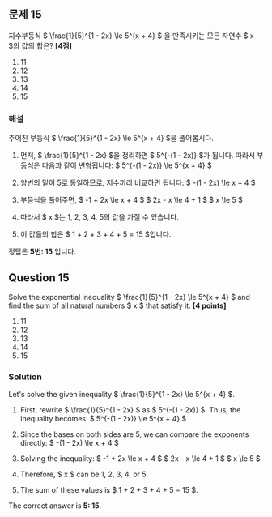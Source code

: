 ## 문제 15
지수부등식 $ \frac{1}{5}^{1 - 2x} \le 5^{x + 4} $ 을 만족시키는 모든 자연수 $ x $의 값의 합은? **[4점]**

1. 11  
2. 12  
3. 13  
4. 14  
5. 15  

### 해설  
주어진 부등식 $ \frac{1}{5}^{1 - 2x} \le 5^{x + 4} $을 풀어봅시다.

1. 먼저, $ \frac{1}{5}^{1 - 2x} $을 정리하면 $ 5^{-(1 - 2x)} $가 됩니다. 따라서 부등식은 다음과 같이 변형됩니다:
    $
    5^{-(1 - 2x)} \le 5^{x + 4}
    $

2. 양변의 밑이 5로 동일하므로, 지수끼리 비교하면 됩니다:
    $
    -(1 - 2x) \le x + 4
    $

3. 부등식을 풀어주면,
    $
    -1 + 2x \le x + 4
    $
    $
    2x - x \le 4 + 1
    $
    $
    x \le 5
    $

4. 따라서 $ x $는 1, 2, 3, 4, 5의 값을 가질 수 있습니다.

5. 이 값들의 합은 $ 1 + 2 + 3 + 4 + 5 = 15 $입니다.

정답은 **5번: 15** 입니다.

## Question 15
Solve the exponential inequality $ \frac{1}{5}^{1 - 2x} \le 5^{x + 4} $ and find the sum of all natural numbers $ x $ that satisfy it. **[4 points]**

1. 11  
2. 12  
3. 13  
4. 14  
5. 15  

### Solution  
Let's solve the given inequality $ \frac{1}{5}^{1 - 2x} \le 5^{x + 4} $.

1. First, rewrite $ \frac{1}{5}^{1 - 2x} $ as $ 5^{-(1 - 2x)} $. Thus, the inequality becomes:
    $
    5^{-(1 - 2x)} \le 5^{x + 4}
    $

2. Since the bases on both sides are 5, we can compare the exponents directly:
    $
    -(1 - 2x) \le x + 4
    $

3. Solving the inequality:
    $
    -1 + 2x \le x + 4
    $
    $
    2x - x \le 4 + 1
    $
    $
    x \le 5
    $

4. Therefore, $ x $ can be 1, 2, 3, 4, or 5.

5. The sum of these values is $ 1 + 2 + 3 + 4 + 5 = 15 $.

The correct answer is **5: 15**.
